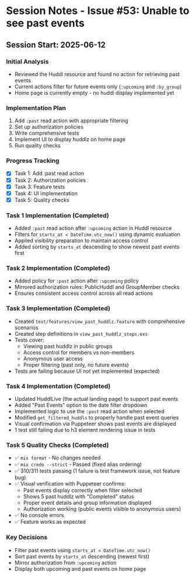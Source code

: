 # Session Notes - Issue #53: Unable to see past events

## Session Start: 2025-06-12

### Initial Analysis
- Reviewed the Huddl resource and found no action for retrieving past events
- Current actions filter for future events only (`:upcoming` and `:by_group`)
- Home page is currently empty - no huddl display implemented yet

### Implementation Plan
1. Add `:past` read action with appropriate filtering
2. Set up authorization policies
3. Write comprehensive tests
4. Implement UI to display huddlz on home page
5. Run quality checks

### Progress Tracking
- [x] Task 1: Add :past read action
- [x] Task 2: Authorization policies
- [x] Task 3: Feature tests
- [x] Task 4: UI implementation
- [x] Task 5: Quality checks

### Task 1 Implementation (Completed)
- Added `:past` read action after `:upcoming` action in Huddl resource
- Filters for `starts_at < DateTime.utc_now()` using dynamic evaluation
- Applied visibility preparation to maintain access control
- Added sorting by `starts_at` descending to show newest past events first

### Task 2 Implementation (Completed)
- Added policy for `:past` action after `:upcoming` policy
- Mirrored authorization rules: PublicHuddl and GroupMember checks
- Ensures consistent access control across all read actions

### Task 3 Implementation (Completed)
- Created `test/features/view_past_huddlz.feature` with comprehensive scenarios
- Created step definitions in `view_past_huddlz_steps.exs`
- Tests cover:
  - Viewing past huddlz in public groups
  - Access control for members vs non-members
  - Anonymous user access
  - Proper filtering (past only, no future events)
- Tests are failing because UI not yet implemented (expected)

### Task 4 Implementation (Completed)
- Updated HuddlLive (the actual landing page) to support past events
- Added "Past Events" option to the date filter dropdown
- Implemented logic to use the `:past` read action when selected
- Modified `get_filtered_huddls` to properly handle past event queries
- Visual confirmation via Puppeteer shows past events are displayed
- 1 test still failing due to h3 element rendering issue in tests

### Task 5 Quality Checks (Completed)
- ✅ `mix format` - No changes needed
- ✅ `mix credo --strict` - Passed (fixed alias ordering)
- ✅ 310/311 tests passing (1 failure is test framework issue, not feature bug)
- ✅ Visual verification with Puppeteer confirms:
  - Past events display correctly when filter selected
  - Shows 5 past huddlz with "Completed" status
  - Proper event details and group information displayed
  - Authorization working (public events visible to anonymous users)
- ✅ No console errors
- ✅ Feature works as expected

### Key Decisions
- Filter past events using `starts_at < DateTime.utc_now()`
- Sort past events by `starts_at` descending (newest first)
- Mirror authorization from `:upcoming` action
- Display both upcoming and past events on home page